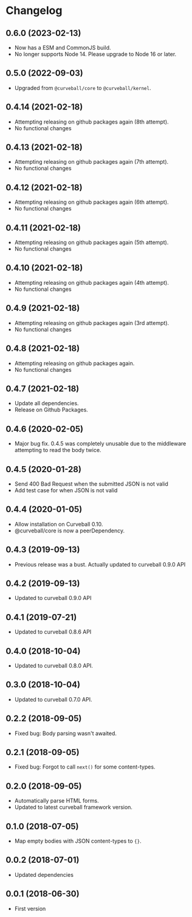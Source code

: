 Changelog
=========

0.6.0 (2023-02-13)
------------------

* Now has a ESM and CommonJS build.
* No longer supports Node 14. Please upgrade to Node 16 or later.


0.5.0 (2022-09-03)
------------------

* Upgraded from `@curveball/core` to `@curveball/kernel`.


0.4.14 (2021-02-18)
-------------------

* Attempting releasing on github packages again (8th attempt).
* No functional changes


0.4.13 (2021-02-18)
-------------------

* Attempting releasing on github packages again (7th attempt).
* No functional changes


0.4.12 (2021-02-18)
-------------------

* Attempting releasing on github packages again (6th attempt).
* No functional changes


0.4.11 (2021-02-18)
-------------------

* Attempting releasing on github packages again (5th attempt).
* No functional changes


0.4.10 (2021-02-18)
-------------------

* Attempting releasing on github packages again (4th attempt).
* No functional changes


0.4.9 (2021-02-18)
------------------

* Attempting releasing on github packages again (3rd attempt).
* No functional changes


0.4.8 (2021-02-18)
------------------

* Attempting releasing on github packages again.
* No functional changes


0.4.7 (2021-02-18)
------------------

* Update all dependencies.
* Release on Github Packages.


0.4.6 (2020-02-05)
------------------

* Major bug fix. 0.4.5 was completely unusable due to the middleware
  attempting to read the body twice.


0.4.5 (2020-01-28)
------------------

* Send 400 Bad Request when the submitted JSON is not valid
* Add test case for when JSON is not valid


0.4.4 (2020-01-05)
------------------

* Allow installation on Curveball 0.10.
* @curveball/core is now a peerDependency.


0.4.3 (2019-09-13)
------------------

* Previous release was a bust. Actually updated to curveball 0.9.0 API

0.4.2 (2019-09-13)
------------------

* Updated to curveball 0.9.0 API


0.4.1 (2019-07-21)
------------------

* Updated to curveball 0.8.6 API

0.4.0 (2018-10-04)
------------------

* Updated to curveball 0.8.0 API.

0.3.0 (2018-10-04)
------------------

* Updated to curveball 0.7.0 API.


0.2.2 (2018-09-05)
------------------

* Fixed bug: Body parsing wasn't awaited.


0.2.1 (2018-09-05)
------------------

* Fixed bug: Forgot to call `next()` for some content-types.


0.2.0 (2018-09-05)
------------------

* Automatically parse HTML forms.
* Updated to latest curveball framework version.


0.1.0 (2018-07-05)
------------------

* Map empty bodies with JSON content-types to `{}`.


0.0.2 (2018-07-01)
------------------

* Updated dependencies


0.0.1 (2018-06-30)
------------------

* First version
